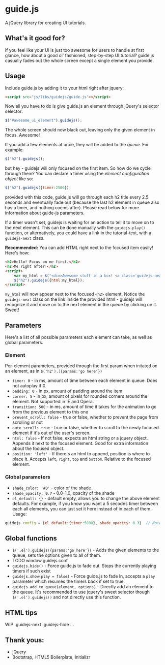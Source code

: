 # guide.js
A jQuery library for creating UI tutorials.

## What's it good for?
If you feel like your UI is just too awesome for users to handle at first glance, how about a good ol' fashioned, step-by-step UI tutorial? guide.js casually fades out the whole screen except a single element you provide.

## Usage

Include guide.js by adding it to your html right after jquery:

```html
<script src="js/libs/guidejs/guide.js"></script>
```

Now all you have to do is give guide.js an element through jQuery's selector selector:

```javascript
$("#awesome_ui_element").guidejs();
```

The whole screen should now black out, leaving only the given element in focus. Awesome! 


If you add a few elements at once, they will be added to the *queue*. For example:

```javascript
$("h2").guidejs();
```

but hey - guidejs will only focused on the first item. So how do we cycle through them? You can declare a timer using the *element configuration object* like so:

```javascript
$("h2").guidejs({timer:2500});
```

provided with this code, guide.js will go through each h2 title every 2.5 seconds and eventually fade out (because the last h2 element in queue also has a timer, and nothing coems after). Please read below for more information about guide-js parameters.


If a timer wasn't set, guidejs is waiting for an action to tell it to move on to the next element. This can be done manually with the `guidejs.play()` function, or alternatively, you could have a link in the tutorial-text, with a `guidejs-next` class. 

**Recommended:** You can add HTML right next to the focused item easily! Here's how:

```html
<h2>Hello! Focus on me first.</h2>
<h2>Me right after!</h2>
<script>
	var my_html = $("<div>Awesome stuff in a box! <a class='guidejs-next' href='#'>Next!</a></div>")
	$("h2").guidejs({html:my_html});
</script>
```

`my_html` will now appear next to the focused `<h2>` element. Notice the `guidejs-next` class on the link inside the provided html - guidejs will recognize it and move on to the next element in the queue by clicking on it. Sweet!

## Parameters

Here's a list of all possible parameters each element can take, as well as global parameters.

### Element 
Per-element parameters, provided through the first param when initated on an element, as in `$('h2').({params:'go here'})`

* `timer: 0` - in ms, amount of time between each element in queue. Does not autoplay if 0.
* `padding: 0` - in px, amount of padding around the item
* `corner: 5` - in px, amount of pixels for rounded corners around the element. Not supported in IE and Opera.
* `transition: 500` - in ms, amount of time it takes for the animation to go from the previous element to this one
* `prevent_scroll: false` - true or false, whether to prevent the page from scrolling or not
* `auto_scroll: true` - true or false, whether to scroll to the newly focused element if it's out of the user's screen.
* `html: false` - If not false, expects an html string or a jquery object. Appends it next to the focused element. Good for extra information about the focused object. 
* `position: 'left'` - If there's an html to append, position is where to place it. Accepts `left`, `right`, `top` and `bottom`. Relative to the focused element.

### Global parameters

* `shade_color: '#0'` - color of the shade
* `shade_opacity: 0.7` - 0.0-1.0, opacity of the shade
* `el_default: {}` - default empty, allows you to change the above element defaults. For example, if you know you want a 5 secodns timer between each all elements, you can just set it here instead of in each of them. Usage:

```javascript
guidejs.config = {el_default:{timer:5000}, shade_opacity: 0.3} 	// Note: 'el_default' is an object 
```


## Global functions

* `$('.el').guidejs({params:'go here'})` - Adds the given elements to the queue, sets the options given to all of them.
* TODO window.guidejs.conf 
* `guidejs.hide()` - Force guide.js to fade out. Stops the currently playing timers if such exist
* `guidejs.show(play = false)` - Force guide.js to fade in, accepts a `play` parameter which resumes the timers back if set to true.
* `guidejs.add_to_queue(element, options)` - Directly add an element to the queue. It's recommended to use jquery's sweet selector though `$('.el').guidejs()` and not directly use this function. 


## HTML tips
WIP 
.guidejs-next
.guidejs-hide
...


## Thank yous:
* jQuery
* Bootstrap, HTML5 Boilerplate, Initializr